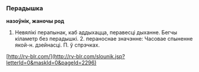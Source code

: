 ### Перадышка
**назоўнік, жаночы род**

1. Невялікі перапынак, каб аддыхацца, перавесці дыханне. Бегчы кіламетр без перадышкі. 2. пераноснае значэнне: Часовае спыненне якой-н. дзейнасці. П. ў спрэчках.

<a rel="author">[http://rv-blr.com/](http://rv-blr.com/slounik.jsp?letterId=0&maskId=0&pageId=2296)</a>
